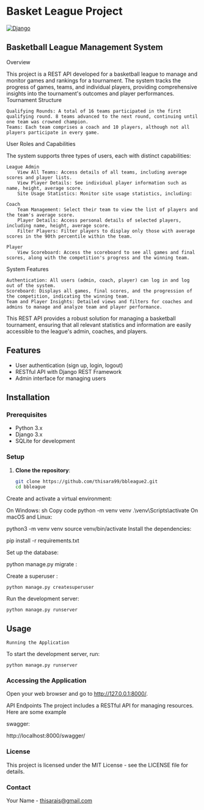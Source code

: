 
# Basket League Project

[![Django](https://img.shields.io/badge/Django-3.2.3-green.svg)](https://www.djangoproject.com/)

## Basketball League Management System
Overview

This project is a REST API developed for a basketball league to manage and monitor games and rankings for a tournament. The system tracks the progress of games, teams, and individual players, providing comprehensive insights into the tournament's outcomes and player performances.
Tournament Structure

    Qualifying Rounds: A total of 16 teams participated in the first qualifying round. 8 teams advanced to the next round, continuing until one team was crowned champion.
    Teams: Each team comprises a coach and 10 players, although not all players participate in every game.

User Roles and Capabilities

The system supports three types of users, each with distinct capabilities:

    League Admin
        View All Teams: Access details of all teams, including average scores and player lists.
        View Player Details: See individual player information such as name, height, average score.
        Site Usage Statistics: Monitor site usage statistics, including:

    Coach
        Team Management: Select their team to view the list of players and the team's average score.
        Player Details: Access personal details of selected players, including name, height, average score.
        Filter Players: Filter players to display only those with average scores in the 90th percentile within the team.

    Player
        View Scoreboard: Access the scoreboard to see all games and final scores, along with the competition's progress and the winning team.

System Features

    Authentication: All users (admin, coach, player) can log in and log out of the system.
    Scoreboard: Displays all games, final scores, and the progression of the competition, indicating the winning team.
    Team and Player Insights: Detailed views and filters for coaches and admins to manage and analyze team and player performance.

This REST API provides a robust solution for managing a basketball tournament, ensuring that all relevant statistics and information are easily accessible to the league's admin, coaches, and players.

## Features

- User authentication (sign up, login, logout)
- RESTful API with Django REST Framework
- Admin interface for managing users

## Installation

### Prerequisites

- Python 3.x
- Django 3.x
- SQLite for development

### Setup

1. **Clone the repository**:
   ```sh
   git clone https://github.com/thisara99/bbleague2.git
   cd bbleague
Create and activate a virtual environment:

On Windows:
sh
Copy code
python -m venv venv
.\venv\Scripts\activate
On macOS and Linux:

python3 -m venv venv
source venv/bin/activate
Install the dependencies:

pip install -r requirements.txt

Set up the database:

python manage.py migrate :

Create a superuser :

    python manage.py createsuperuser


Run the development server:

    python manage.py runserver

## Usage

    Running the Application
To start the development server, run:

    python manage.py runserver

### Accessing the Application
Open your web browser and go to http://127.0.0.1:8000/.

API Endpoints
The project includes a RESTful API for managing resources. Here are some example 

swagger:

http://localhost:8000/swagger/


### License
This project is licensed under the MIT License - see the LICENSE file for details.

### Contact
Your Name - thisarais@gmail.com
